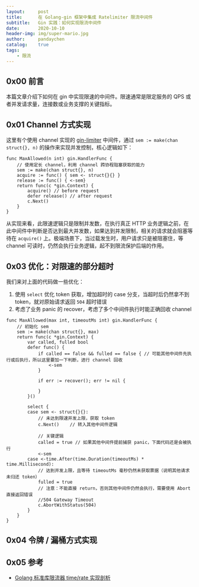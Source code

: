 ```yaml
---
layout:     post
title:      在 Golang-gin 框架中集成 Ratelimiter 限流中间件
subtitle:   Gin 实践：如何实现限流中间件
date:       2020-10-10
header-img: img/super-mario.jpg
author:     pandaychen
catalog:    true
tags:
    - 限流
---
```


##  0x00    前言
本篇文章介绍下如何在 gin 中实现限速的中间件。限速通常是限定服务的 QPS 或者并发请求量，连接数或业务支撑的关键指标。

##  0x01    Channel 方式实现
这里有个使用 channel 实现的 [gin-limiter](https://github.com/aviddiviner/gin-limit) 中间件，通过 `sem := make(chan struct{}, n)` 的操作来实现并发控制，核心逻辑如下：
```golang
func MaxAllowed(n int) gin.HandlerFunc {
    // 使用定长 channel，利用 channel 跨协程阻塞获取的能力
	sem := make(chan struct{}, n)
	acquire := func() { sem <- struct{}{} }
	release := func() { <-sem}
	return func(c *gin.Context) {
		acquire() // before request
		defer release() // after request
		c.Next()
	}
}
```

从实现来看，此限速逻辑只是限制并发数，在执行真正 HTTP 业务逻辑之前，在此中间件中判断是否达到最大并发数，如果达到并发限制，相关的请求就会阻塞等待在 `acquire()` 上。极端场景下，当过载发生时，用户请求只是被阻塞住，等 channel 可读时，仍然会执行业务逻辑，起不到限流保护后端的作用。

##  0x03    优化：对限速的部分超时
我们来对上面的代码做一些优化：
1.	使用 `select` 优化 token 获取，增加超时的 case 分支，当超时后仍然拿不到 token，就对原始请求返回 `504` 超时错误
2.	考虑了业务 panic 的 recover，考虑了多个中间件执行时能正确回收 channel
```golang
func MaxAllowed(max int, timeoutMs int) gin.HandlerFunc {
	// 初始化 sem
	sem := make(chan struct{}, max)
	return func(c *gin.Context) {
		var called, fulled bool
		defer func() {
			if called == false && fulled == false { // 可能其他中间件先执行或后执行，所以这里要加一下判断，进行 channel 回收
				<-sem
			}

			if err := recover(); err != nil {

			}
		}()

		select {
		case sem <- struct{}{}:
			// 未达到限速并发上限，获取 token
			c.Next()	// 转入其他中间件逻辑

			// 关键逻辑
			called = true // 如果其他中间件提前捕获 panic，下面代码还是会被执行
			<-sem
		case <-time.After(time.Duration(timeoutMs) * time.Millisecond):
			// 达到并发上限，且等待 timeoutMs 毫秒仍然未获取票据（说明其他请求未归还 token）
			fulled = true
			// 注意：不能直接 return，否则其他中间件仍然会执行，需要使用 Abort 直接返回错误
			//504 Gateway Timeout
			c.AbortWithStatus(504)
		}
	}
}
```

##	0x04	令牌 / 漏桶方式实现


##  0x05	参考
-   [Golang 标准库限流器 time/rate 实现剖析](https://www.cyhone.com/articles/analisys-of-golang-rate/)
